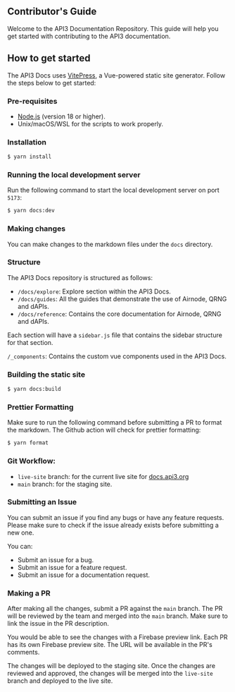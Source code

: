 ## Contributor's Guide

Welcome to the API3 Documentation Repository. This guide will help you get
started with contributing to the API3 documentation.

## How to get started

The API3 Docs uses [VitePress](https://vitepress.dev/), a Vue-powered static
site generator. Follow the steps below to get started:

### Pre-requisites

- [Node.js](https://nodejs.org/en/) (version 18 or higher).
- Unix/macOS/WSL for the scripts to work properly.

### Installation

```bash
$ yarn install
```

### Running the local development server

Run the following command to start the local development server on port `5173`:

```bash
$ yarn docs:dev
```

### Making changes

You can make changes to the markdown files under the `docs` directory.

### Structure

The API3 Docs repository is structured as follows:

- `/docs/explore`: Explore section within the API3 Docs.
- `/docs/guides`: All the guides that demonstrate the use of Airnode, QRNG and
  dAPIs.
- `/docs/reference`: Contains the core documentation for Airnode, QRNG and
  dAPIs.

Each section will have a `sidebar.js` file that contains the sidebar structure
for that section.

`/_components`: Contains the custom vue components used in the API3 Docs.

### Building the static site

```bash
$ yarn docs:build
```

### Prettier Formatting

Make sure to run the following command before submitting a PR to format the
markdown. The Github action will check for prettier formatting:

```bash
$ yarn format
```

### Git Workflow:

- `live-site` branch: for the current live site for
  [docs.api3.org](https://docs.api3.org)
- `main` branch: for the staging site.

### Submitting an Issue

You can submit an issue if you find any bugs or have any feature requests.
Please make sure to check if the issue already exists before submitting a new
one.

You can:

- Submit an issue for a bug.
- Submit an issue for a feature request.
- Submit an issue for a documentation request.

### Making a PR

After making all the changes, submit a PR against the `main` branch. The PR will
be reviewed by the team and merged into the `main` branch. Make sure to link the
issue in the PR description.

You would be able to see the changes with a Firebase preview link. Each PR has
its own Firebase preview site. The URL will be available in the PR's comments.

The changes will be deployed to the staging site. Once the changes are reviewed
and approved, the changes will be merged into the `live-site` branch and
deployed to the live site.
